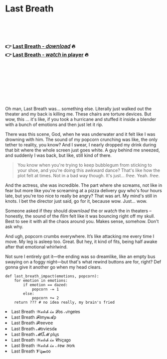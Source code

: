 <h1>Last Breath</h1>

<br><br><br>

<h3>👉 <a href="https://Eddies-coaqonreudi1977.github.io/yncsfyuums/">Last Breath - 𝘥𝘰𝘸𝘯𝘭𝘰𝘢𝘥</a> 🔥<br>
👉 <a href="https://Eddies-coaqonreudi1977.github.io/yncsfyuums/">Last Breath - 𝘸𝘢𝘵𝘤𝘩 in player</a> 🔥
</h3>



<br><br><br><br><br><br><br>


Oh man, Last Breath was... something else. Literally just walked out the theater and my back is killing me. These chairs are torture devices. But wow, this  ... it's like, if you took a hurricane and stuffed it inside a blender with a bunch of emotions and then just let it rip.

There was this scene, God, when he was underwater and it felt like I was drowning with him. The sound of my popcorn crunching was like, the only tether to reality, you know? And I swear, I nearly dropped my drink during that bit where the whole screen just goes white. A guy behind me sneezed, and suddenly I was back, but like, still kind of there.

> You know when you're trying to keep bubblegum from sticking to your shoe, and you're doing this awkward dance? That's like how the plot felt at times. Not in a bad way though. It's just... 𝘧𝘳𝘦𝘦. Yeah. 𝘧𝘳𝘦𝘦.

And the actress, she was incredible. The part where she screams, not like in fear but more like you're screaming at a pizza delivery guy who's four hours late, but you're too nice to really be angry? That was art. My mind's still in knots. I bet the director just said, go for it, because wow. Just... wow.

Someone asked if they should 𝘥𝘰𝘸𝘯𝘭𝘰𝘢𝘥 the   or 𝘸𝘢𝘵𝘤𝘩 the   in theaters – honestly, the sound of the 𝘧𝘪𝘭𝘮 felt like it was bouncing right off my skull. Best to see it with all the chaos around you. Makes sense, somehow. Don't ask why.

And ugh, popcorn crumbs everywhere. It’s like attacking me every time I move. My leg is asleep too. Great. But hey, it kind of fits, being half awake after that emotional whirlwind.

Not sure I entirely got it—the ending was so dreamlike, like an empty bus swaying on a foggy night—but that's what rewind buttons are for, right? Def gonna give it another go when my head clears.

```
def last_breath_impact(emotions, popcorn):
    for emotion in emotions:
        if emotion == dazed:
            popcorn -= 1
        else:
            popcorn += 2
    return ??? # no idea really, my brain's fried
```

<li>Last Breath 𝒲𝒶𝓉𝒸𝒽 𝒾𝓃 𝓛𝗈𝗌 𝒜𝗇𝗀𝖾𝗅𝖾𝗌</li>
<li>Last Breath 𝓕𝗂𝗅𝗆𝗒𝗐𝓐ρ</li>
<li>Last Breath 𝓕𝗋𝖾𝖾ν𝖾𝖾</li>
<li>Last Breath 𝓜𝗈ν𝗂𝖾𝗌ԁ𝖆</li>
<li>Last Breath 𝓜Ɠ𝓜 ρ𝗅ų𝗌</li>
<li>Last Breath 𝒲𝒶𝓉𝒸𝒽 𝒾𝓃 𝓒𝗁𝗂ç𝖺𝗀𝗈</li>
<li>Last Breath 𝒲𝒶𝓉𝒸𝒽 𝒾𝓃 𝒩𝖾𝗐 𝒴𝗈𝗋𝗄</li>
<li>Last Breath 𝓥ų𝓶𝗈𝗈</li>
